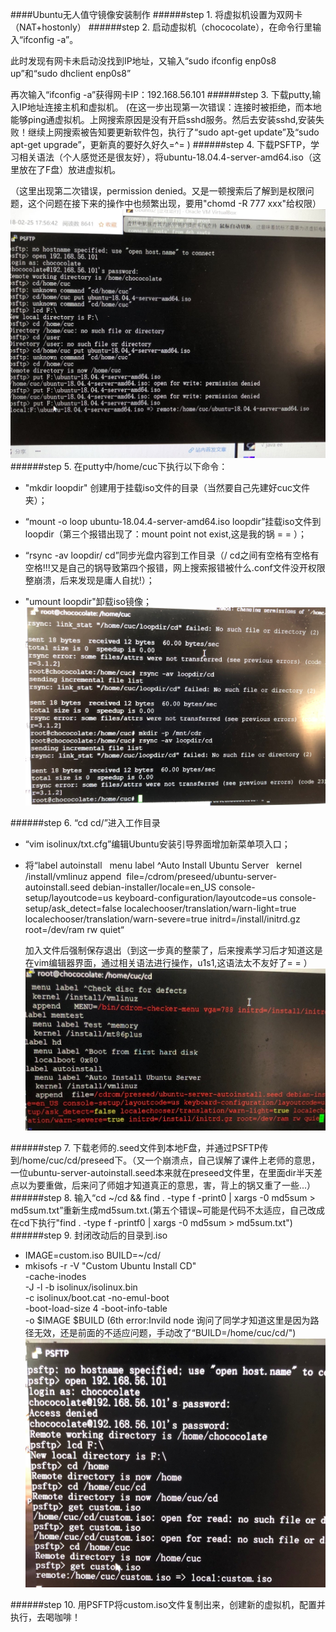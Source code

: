 ####Ubuntu无人值守镜像安装制作
######step 1.
将虚拟机设置为双网卡（NAT+hostonly）
######step 2.
启动虚拟机（chococolate），在命令行里输入“ifconfig -a”。

此时发现有网卡未启动没找到IP地址，又输入“sudo ifconfig enp0s8 up”和“sudo dhclient enp0s8”

再次输入“ifconfig -a”获得网卡IP：192.168.56.101
######step 3.
下载putty,输入IP地址连接主机和虚拟机。
(在这一步出现第一次错误：连接时被拒绝，而本地能够ping通虚拟机。上网搜索原因是没有开启sshd服务。然后去安装sshd,安装失败！继续上网搜索被告知要更新软件包，执行了“sudo apt-get update”及“sudo apt-get upgrade”，更新真的要好久好久=^= )
######step 4.
下载PSFTP，学习相关语法（个人感觉还是很友好），将ubuntu-18.04.4-server-amd64.iso（这里放在了F盘）放进虚拟机。

（这里出现第二次错误，permission denied。又是一顿搜索后了解到是权限问题，这个问题在接下来的操作中也频繁出现，要用"chomd -R 777 xxx"给权限）
![传送.iso](./img/1.jpg)
######step 5.
在putty中/home/cuc下执行以下命令：
* "mkdir loopdir" 创建用于挂载iso文件的目录（当然要自己先建好cuc文件夹）；


* “mount -o loop ubuntu-18.04.4-server-amd64.iso loopdir”挂载iso文件到loopdir（第三个报错出现了：mount point not exist,这是我的锅 = = ）；

* “rsync -av loopdir/ cd”同步光盘内容到工作目录（/ cd之间有空格有空格有空格!!!又是自己的锅导致第四个报错，网上搜索报错被什么.conf文件没开权限整崩溃，后来发现是庸人自扰!）；

* "umount loopdir"卸载iso镜像；
![少空格error](./img/2.jpg)


######step 6.
“cd cd/”进入工作目录
* “vim isolinux/txt.cfg”编辑Ubuntu安装引导界面增加新菜单项入口；

* 将“label autoinstall
  menu label ^Auto Install Ubuntu Server
  kernel /install/vmlinuz
  append  file=/cdrom/preseed/ubuntu-server-autoinstall.seed debian-installer/locale=en_US console-setup/layoutcode=us keyboard-configuration/layoutcode=us console-setup/ask_detect=false localechooser/translation/warn-light=true localechooser/translation/warn-severe=true initrd=/install/initrd.gz root=/dev/ram rw quiet“
  
  加入文件后强制保存退出（到这一步真的整蒙了，后来搜素学习后才知道这是在vim编辑器界面，通过相关语法进行操作，u1s1,这语法太不友好了= = ）
![添加代码](./img/3.jpg)

######step 7.
下载老师的.seed文件到本地F盘，并通过PSFTP传到/home/cuc/cd/preseed下。（又一个崩溃点，自己误解了课件上老师的意思，一位ubuntu-server-autoinstall.seed本来就在preseed文件里，在里面dir半天差点以为要重做，后来问了师姐才知道真正的意思，害，背上的锅又重了一些...）
######step 8.
输入“cd ~/cd && find . -type f -print0 | xargs -0 md5sum > md5sum.txt”重新生成md5sum.txt.(第五个错误~可能是代码不太适应，自己改成在cd下执行"find . -type f -printf0 | xargs -0 md5sum > md5sum.txt")
######step 9.
封闭改动后的目录到.iso
* IMAGE=custom.iso
BUILD=~/cd/
* mkisofs -r -V "Custom Ubuntu Install CD" \
-cache-inodes \
-J -l -b isolinux/isolinux.bin \
-c isolinux/boot.cat -no-emul-boot \
-boot-load-size 4 -boot-info-table \
-o $IMAGE $BUILD
(6th error:Invild node 询问了同学才知道这里是因为路径无效，还是前面的不适应问题，手动改了“BUILD=/home/cuc/cd/")
![传回.iso](./img/4.jpg)


######step 10.
用PSFTP将custom.iso文件复制出来，创建新的虚拟机，配置并执行，去喝咖啡！
